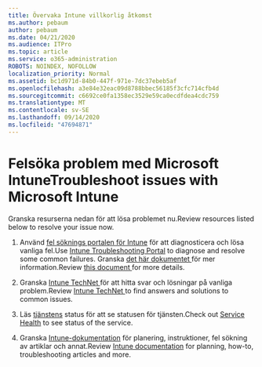 ```yaml
---
title: Övervaka Intune villkorlig åtkomst
ms.author: pebaum
author: pebaum
ms.date: 04/21/2020
ms.audience: ITPro
ms.topic: article
ms.service: o365-administration
ROBOTS: NOINDEX, NOFOLLOW
localization_priority: Normal
ms.assetid: bc1d971d-84b0-447f-971e-7dc37ebeb5af
ms.openlocfilehash: a3e84e32eac09d8788bbec56185f3cfc714cfb4d
ms.sourcegitcommit: c6692ce0fa1358ec3529e59ca0ecdfdea4cdc759
ms.translationtype: MT
ms.contentlocale: sv-SE
ms.lasthandoff: 09/14/2020
ms.locfileid: "47694871"
---
```

# <a name="troubleshoot-issues-with-microsoft-intune"></a><span data-ttu-id="1a110-102">Felsöka problem med Microsoft Intune</span><span class="sxs-lookup"><span data-stu-id="1a110-102">Troubleshoot issues with Microsoft Intune</span></span>

<span data-ttu-id="1a110-103">Granska resurserna nedan för att lösa problemet nu.</span><span class="sxs-lookup"><span data-stu-id="1a110-103">Review resources listed below to resolve your issue now.</span></span>
  
1. <span data-ttu-id="1a110-104">Använd [fel söknings portalen för Intune](https://devicemanagement.microsoft.com/#blade/Microsoft_Intune_DeviceSettings/TroubleshootBlade) för att diagnosticera och lösa vanliga fel.</span><span class="sxs-lookup"><span data-stu-id="1a110-104">Use [Intune Troubleshooting Portal](https://devicemanagement.microsoft.com/#blade/Microsoft_Intune_DeviceSettings/TroubleshootBlade) to diagnose and resolve some common failures.</span></span> <span data-ttu-id="1a110-105">Granska [det här dokumentet ](https://docs.microsoft.com/intune/help-desk-operators)för mer information.</span><span class="sxs-lookup"><span data-stu-id="1a110-105">Review [this document ](https://docs.microsoft.com/intune/help-desk-operators)for more details.</span></span>
    
2. <span data-ttu-id="1a110-106">Granska [Intune TechNet ](https://social.technet.microsoft.com/forums/home?forum=microsoftintuneprod)för att hitta svar och lösningar på vanliga problem.</span><span class="sxs-lookup"><span data-stu-id="1a110-106">Review [Intune TechNet ](https://social.technet.microsoft.com/forums/home?forum=microsoftintuneprod)to find answers and solutions to common issues.</span></span>
    
3. <span data-ttu-id="1a110-107">Läs [tjänstens](https://portal.office.com/AdminPortal/Home#/servicehealth) status för att se statusen för tjänsten.</span><span class="sxs-lookup"><span data-stu-id="1a110-107">Check out [Service Health](https://portal.office.com/AdminPortal/Home#/servicehealth) to see status of the service.</span></span> 
    
4. <span data-ttu-id="1a110-108">Granska [Intune-dokumentation](https://docs.microsoft.com/intune/) för planering, instruktioner, fel sökning av artiklar och annat.</span><span class="sxs-lookup"><span data-stu-id="1a110-108">Review [Intune documentation](https://docs.microsoft.com/intune/) for planning, how-to, troubleshooting articles and more.</span></span> 
    


